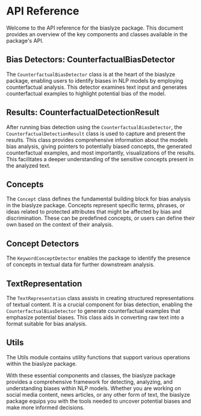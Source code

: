 # API Reference

Welcome to the API reference for the biaslyze package. This document provides an overview of the key components and classes available in the package's API.

## Bias Detectors: CounterfactualBiasDetector

The `CounterfactualBiasDetector` class is at the heart of the biaslyze package, enabling users to identify biases in NLP models by employing counterfactual analysis. This detector examines text input and generates counterfactual examples to highlight potential bias of the model. 

## Results: CounterfactualDetectionResult

After running bias detection using the `CounterfactualBiasDetector`, the `CounterfactualDetectionResult` class is used to capture and present the results. This class provides comprehensive information about the models bias analysis, giving pointers to potentially biased concepts, the generated counterfactual examples, and most importantly, visualizations of the results. This facilitates a deeper understanding of the sensitive concepts present in the analyzed text.

## Concepts

The `Concept` class defines the fundamental building block for bias analysis in the biaslyze package. Concepts represent specific terms, phrases, or ideas related to protected attributes that might be affected by bias and discrimination. These can be predefined concepts, or users can define their own based on the context of their analysis.


## Concept Detectors

The `KeywordConceptDetector` enables the package to identify the presence of concepts in textual data for further downstream analysis.

## TextRepresentation

The `TextRepresentation` class assists in creating structured representations of textual content. It is a crucial component for bias detection, enabling the `CounterfactualBiasDetector` to generate counterfactual examples that emphasize potential biases. This class aids in converting raw text into a format suitable for bias analysis.

## Utils

The Utils module contains utility functions that support various operations within the biaslyze package. 

With these essential components and classes, the biaslyze package provides a comprehensive framework for detecting, analyzing, and understanding biases within NLP models. Whether you are working on social media content, news articles, or any other form of text, the biaslyze package equips you with the tools needed to uncover potential biases and make more informed decisions.
